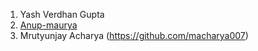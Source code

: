 1. Yash Verdhan Gupta
2. [Anup-maurya](https://github.com/Anup-maurya)
3. Mrutyunjay Acharya (https://github.com/macharya007)
